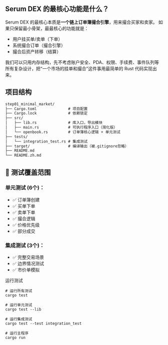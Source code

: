 ## Serum DEX 的最核心功能是什么？

Serum DEX 的最核心本质是**一个链上订单簿撮合引擎**，用来撮合买家和卖家。
如果只保留最小骨架，最最核心的功能就是：

- 用户挂买单/卖单（下单）
- 系统撮合订单（撮合引擎）
- 撮合后资产转移（结算）

我们可以只用内存结构，先不考虑账户安全、PDA、权限、手续费、事件队列等所有复杂设计，把“一个市场的挂单和撮合”这件事用最简单的 Rust 代码实现出来。

## 项目结构
``` markdown
step01_minimal_market/
├── Cargo.toml              # 项目配置
├── Cargo.lock              # 依赖锁定
├── src/
│   ├── lib.rs              # 库入口，导出模块
│   ├── main.rs             # 可执行程序入口（简化版）
│   └── openbook.rs         # 订单簿核心逻辑 + 单元测试
├── tests/
│   └── integration_test.rs # 集成测试
├── target/                 # 编译输出（被.gitignore忽略）
├── README.md
└── README.zh.md
```

## 🧪 测试覆盖范围
### 单元测试 (6个)：
- ✅ 订单簿创建
- ✅ 买单下单
- ✅ 卖单下单
- ✅ 撮合逻辑
- ✅ 价格优先级
- ✅ 部分成交
### 集成测试 (3个)：
- ✅ 完整交易场景
- ✅ 边界情况测试
- ✅ 市价单模拟

 运行测试
 ```
 # 运行所有测试
cargo test

# 运行单元测试
cargo test --lib

# 运行集成测试
cargo test --test integration_test

# 运行主程序
cargo run
 ```